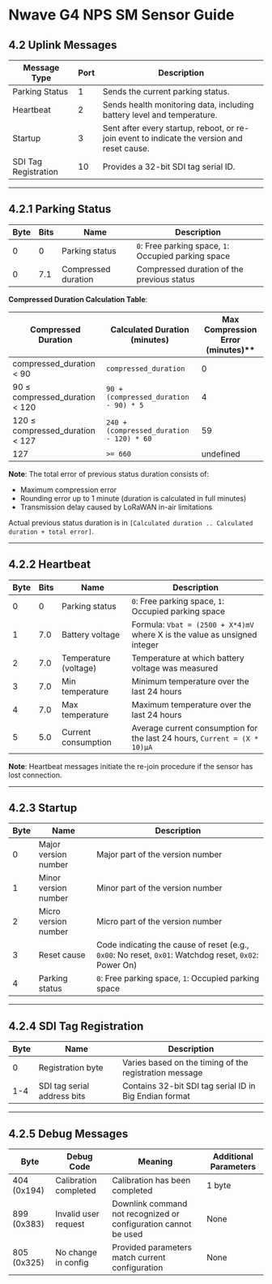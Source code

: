 # Nwave G4 NPS SM Sensor Guide

## 4.2 Uplink Messages

| Message Type               | Port | Description                                                                                                                                       |
|----------------------------|------|---------------------------------------------------------------------------------------------------------------------------------------------------|
| Parking Status             | 1    | Sends the current parking status.                                                                                                                 |
| Heartbeat                  | 2    | Sends health monitoring data, including battery level and temperature.                                                                            |
| Startup                    | 3    | Sent after every startup, reboot, or re-join event to indicate the version and reset cause.                                                      |
| SDI Tag Registration       | 10   | Provides a 32-bit SDI tag serial ID.                                                                                                              |

---

## 4.2.1 Parking Status

| Byte | Bits | Name                  | Description                                                                                              |
|------|------|------------------------|----------------------------------------------------------------------------------------------------------|
| 0    | 0    | Parking status         | `0`: Free parking space, `1`: Occupied parking space                                                     |
| 0    | 7.1  | Compressed duration    | Compressed duration of the previous status                                                               |

**Compressed Duration Calculation Table**:

| Compressed Duration            | Calculated Duration (minutes)                    | Max Compression Error (minutes)** |
|--------------------------------|--------------------------------------------------|-----------------------------------|
| compressed_duration < 90       | `compressed_duration`                            | 0                                 |
| 90 ≤ compressed_duration < 120 | `90 + (compressed_duration - 90) * 5`            | 4                                 |
| 120 ≤ compressed_duration < 127| `240 + (compressed_duration - 120) * 60`         | 59                                |
| 127                            | `>= 660`                                         | undefined                         |

**Note**: The total error of previous status duration consists of:
- Maximum compression error
- Rounding error up to 1 minute (duration is calculated in full minutes)
- Transmission delay caused by LoRaWAN in-air limitations

Actual previous status duration is in `[Calculated duration .. Calculated duration + total error]`.

---

## 4.2.2 Heartbeat

| Byte | Bits | Name                  | Description                                                                                              |
|------|------|------------------------|----------------------------------------------------------------------------------------------------------|
| 0    | 0    | Parking status         | `0`: Free parking space, `1`: Occupied parking space                                                     |
| 1    | 7.0  | Battery voltage        | Formula: `Vbat = (2500 + X*4)mV` where X is the value as unsigned integer                                |
| 2    | 7.0  | Temperature (voltage)  | Temperature at which battery voltage was measured                                                        |
| 3    | 7.0  | Min temperature        | Minimum temperature over the last 24 hours                                                               |
| 4    | 7.0  | Max temperature        | Maximum temperature over the last 24 hours                                                               |
| 5    | 5.0  | Current consumption    | Average current consumption for the last 24 hours, `Current = (X * 10)μA`                                |

**Note**: Heartbeat messages initiate the re-join procedure if the sensor has lost connection.

---

## 4.2.3 Startup

| Byte | Name                      | Description                                                                                               |
|------|----------------------------|-----------------------------------------------------------------------------------------------------------|
| 0    | Major version number       | Major part of the version number                                                                          |
| 1    | Minor version number       | Minor part of the version number                                                                          |
| 2    | Micro version number       | Micro part of the version number                                                                          |
| 3    | Reset cause                | Code indicating the cause of reset (e.g., `0x00`: No reset, `0x01`: Watchdog reset, `0x02`: Power On)     |
| 4    | Parking status             | `0`: Free parking space, `1`: Occupied parking space                                                      |

---

## 4.2.4 SDI Tag Registration

| Byte | Name                          | Description                                                                                              |
|------|--------------------------------|----------------------------------------------------------------------------------------------------------|
| 0    | Registration byte              | Varies based on the timing of the registration message                                                   |
| 1-4  | SDI tag serial address bits    | Contains 32-bit SDI tag serial ID in Big Endian format                                                   |

---

## 4.2.5 Debug Messages

| Byte | Debug Code                    | Meaning                                         | Additional Parameters                               |
|------|--------------------------------|-------------------------------------------------|----------------------------------------------------|
| 404 (0x194) | Calibration completed | Calibration has been completed                    | 1 byte                                             |
| 899 (0x383) | Invalid user request   | Downlink command not recognized or configuration cannot be used | None                                               |
| 805 (0x325) | No change in config    | Provided parameters match current configuration  | None                                               |
